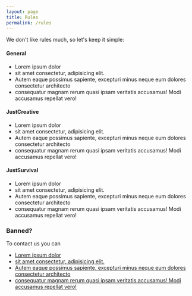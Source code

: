 ```yaml
---
layout: page
title: Rules
permalink: /rules
---
```


We don't like rules much, so let's keep it simple:

#### General
- Lorem ipsum dolor 
- sit amet consectetur, adipisicing elit. 
- Autem eaque possimus sapiente, excepturi minus neque eum dolores consectetur architecto 
- consequatur magnam rerum quasi ipsam veritatis accusamus! Modi accusamus repellat vero!


#### JustCreative
- Lorem ipsum dolor 
- sit amet consectetur, adipisicing elit. 
- Autem eaque possimus sapiente, excepturi minus neque eum dolores consectetur architecto 
- consequatur magnam rerum quasi ipsam veritatis accusamus! Modi accusamus repellat vero!


#### JustSurvival
- Lorem ipsum dolor 
- sit amet consectetur, adipisicing elit. 
- Autem eaque possimus sapiente, excepturi minus neque eum dolores consectetur architecto 
- consequatur magnam rerum quasi ipsam veritatis accusamus! Modi accusamus repellat vero!


### Banned?

To contact us you can

- [Lorem ipsum dolor](example.com)
- [sit amet consectetur, adipisicing elit.](example.com)
- [Autem eaque possimus sapiente, excepturi minus neque eum dolores consectetur architecto](example.com)
- [consequatur magnam rerum quasi ipsam veritatis accusamus! Modi accusamus repellat vero!](example.com)